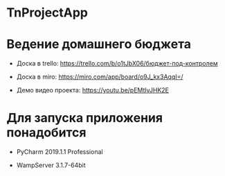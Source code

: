 # TnProjectApp
# Ведение домашнего бюджета
- Доска в trello: https://trello.com/b/o1tJbX06/бюджет-под-контролем

- Доска в miro: https://miro.com/app/board/o9J_kx3AqqI=/

- Демо видео проекта: https://youtu.be/pEMtlvJHK2E

# Для запуска приложения понадобится
- PyCharm 2019.1.1 Professional

- WampServer 3.1.7-64bit
